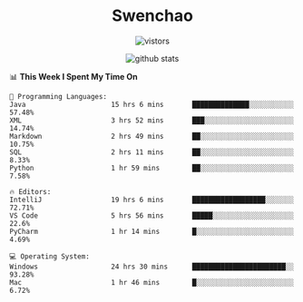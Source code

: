 <h1 align="center">Swenchao</h3>

<p align="center">
  <img src="https://visitor-badge.glitch.me/badge?page_id=Swenchao" alt="vistors" />
</p>

<p align="center">
  <img src="https://github-readme-stats.vercel.app/api?username=Swenchao&count_private=true&show_icons=true&theme=vue-dark&hide_title=true" alt="github stats" />
</p>

<!--START_SECTION:waka-->
📊 **This Week I Spent My Time On** 

```text
💬 Programming Languages: 
Java                     15 hrs 6 mins       ██████████████░░░░░░░░░░░   57.48% 
XML                      3 hrs 52 mins       ███░░░░░░░░░░░░░░░░░░░░░░   14.74% 
Markdown                 2 hrs 49 mins       ██░░░░░░░░░░░░░░░░░░░░░░░   10.75% 
SQL                      2 hrs 11 mins       ██░░░░░░░░░░░░░░░░░░░░░░░   8.33% 
Python                   1 hr 59 mins        ██░░░░░░░░░░░░░░░░░░░░░░░   7.58%

🔥 Editors: 
IntelliJ                 19 hrs 6 mins       ██████████████████░░░░░░░   72.71% 
VS Code                  5 hrs 56 mins       █████░░░░░░░░░░░░░░░░░░░░   22.6% 
PyCharm                  1 hr 14 mins        █░░░░░░░░░░░░░░░░░░░░░░░░   4.69%

💻 Operating System: 
Windows                  24 hrs 30 mins      ███████████████████████░░   93.28% 
Mac                      1 hr 46 mins        █░░░░░░░░░░░░░░░░░░░░░░░░   6.72%

```


<!--END_SECTION:waka-->

